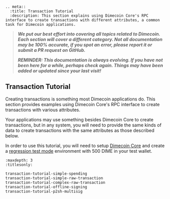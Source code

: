 ```{eval-rst}
.. meta::
  :title: Transaction Tutorial
  :description: This section explains using Dimecoin Core's RPC interface to create transactions with different attributes, a common task for Dimecoin applications. 
```

> ***We put our best effort into covering all topics related to Dimecoin. Each section will cover a different category. Not all documentation may be 100% accurate, if you spot an error, please report it or submit a PR request on GitHub.***
>
> ***REMINDER: This documentation is always evolving. If you have not been here for a while, perhaps check again. Things may have been added or updated since your last visit!***

## Transaction Tutorial

Creating transactions is something most Dimecoin applications do. This section provides examples using Dimecoin Core's RPC interface to create transactions with various attributes.

Your applications may use something besides Dimecoin Core to create transactions, but in any system, you will need to provide the same kinds of data to create transactions with the same attributes as those described below.

In order to use this tutorial, you will need to setup [Dimecoin Core](https://github.com/dime-coin/dimecoin/releases/latest) and create a [regression test mode](../reference/glossary.md#regression-test-mode) environment with 500 DIME in your test wallet.

```{toctree}
:maxdepth: 3
:titlesonly:

transaction-tutorial-simple-spending
transaction-tutorial-simple-raw-transaction
transaction-tutorial-complex-raw-transaction
transaction-tutorial-offline-signing
transaction-tutorial-p2sh-multisig
```
